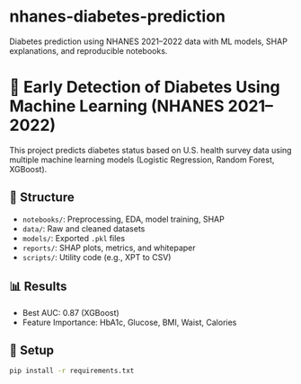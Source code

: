 # nhanes-diabetes-prediction
Diabetes prediction using NHANES 2021–2022 data with ML models, SHAP explanations, and reproducible notebooks.

# 🧠 Early Detection of Diabetes Using Machine Learning (NHANES 2021–2022)

This project predicts diabetes status based on U.S. health survey data using multiple machine learning models (Logistic Regression, Random Forest, XGBoost).

## 📁 Structure
- `notebooks/`: Preprocessing, EDA, model training, SHAP
- `data/`: Raw and cleaned datasets
- `models/`: Exported `.pkl` files
- `reports/`: SHAP plots, metrics, and whitepaper
- `scripts/`: Utility code (e.g., XPT to CSV)

## 📊 Results
- Best AUC: 0.87 (XGBoost)
- Feature Importance: HbA1c, Glucose, BMI, Waist, Calories

## 🔧 Setup
```bash
pip install -r requirements.txt
